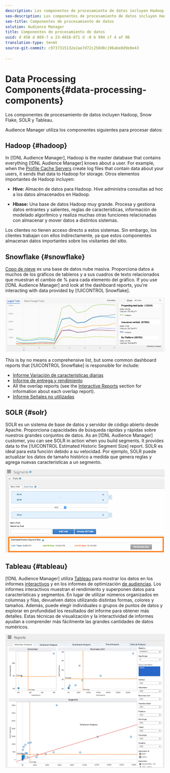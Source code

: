 ```yaml
---
description: Los componentes de procesamiento de datos incluyen Hadoop, Snow Flake, SOLR y Tableau.
seo-description: Los componentes de procesamiento de datos incluyen Hadoop, Snow Flake, SOLR y Tableau.
seo-title: Componentes de procesamiento de datos
solution: Audience Manager
title: Componentes de procesamiento de datos
uuid: d 458 d 869-7 a 23-4016-871 d -0 b 994 cf 4 af 06
translation-type: tm+mt
source-git-commit: c9737315132e2ae7d72c250d8c196abe8d9e0e43

---
```



# Data Processing Components{#data-processing-components}

Los componentes de procesamiento de datos incluyen Hadoop, Snow Flake, SOLR y Tableau.

<!-- 

c_comproc.xml

 -->

Audience Manager utiliza los componentes siguientes para procesar datos:

## Hadoop {#hadoop}

In [!DNL Audience Manager], Hadoop is the master database that contains everything [!DNL Audience Manager] knows about a user. For example, when the [Profile Cache Servers](../../reference/system-components/components-data-collection.md) create log files that contain data about your users, it sends that data to Hadoop for storage. Otros elementos importantes de Hadoop incluyen:

* **Hive:** Almacén de datos para Hadoop. Hive administra consultas ad hoc a los datos almacenados en Hadoop.

* **Hbase:** Una base de datos Hadoop muy grande. Procesa y gestiona datos entrantes y salientes, reglas de características, información de modelado algorítmico y realiza muchas otras funciones relacionadas con almacenar y mover datos a distintos sistemas.

Los clientes no tienen acceso directo a estos sistemas. Sin embargo, los clientes trabajan con ellos indirectamente, ya que estos componentes almacenan datos importantes sobre los visitantes del sitio.

## Snowflake {#snowflake}

[Copo de nieve](https://www.snowflake.net/) es una base de datos nube masiva. Proporciona datos a muchos de los gráficos de tableros y a sus cuadros de texto relacionados que muestran el cambio de % para cada elemento del gráfico. If you use [!DNL Audience Manager] and look at the dashboard reports, you're interacting with data provided by [!UICONTROL Snowflake].



![](assets/dashboardreport.png)

This is by no means a comprehensive list, but some common dashboard reports that [!UICONTROL Snowflake] is responsible for include:

* [Informe Variación de características diarias](/help/using/reporting/audience-optimization-reports/daily-trait-variation-report.md)
* [Informe de entrega y rendimiento](/help/using/reporting/dynamic-reports/delivery-performance-report.md)
* All the overlap reports (see the [Interactive Reports](/help/using/reporting/dynamic-reports/dynamic-reports.md) section for information about each overlap report).
* [Informe Señales no utilizadas](/help/using/reporting/dynamic-reports/unused-signals.md)

## SOLR {#solr}

SOLR es un sistema de base de datos y servidor de código abierto desde Apache. Proporciona capacidades de búsqueda rápidas y rápidas sobre nuestros grandes conjuntos de datos. As an [!DNL Audience Manager] customer, you can see SOLR in action when you build segments. It provides data to the [!UICONTROL Estimated Historic Segment Size] report. SOLR es ideal para esta función debido a su velocidad. Por ejemplo, SOLR puede actualizar los datos de tamaño histórico a medida que genera reglas y agrega nuevas características a un segmento.



![](assets/audsize.png)

## Tableau {#tableau}

[!DNL Audience Manager] utiliza [Tableau](https://www.tableausoftware.com/) para mostrar los datos en los informes [interactivos](../../reporting/dynamic-reports/dynamic-reports.md#interactive-and-overlap-reports) y en los informes de optimización [de audiencias](../../reporting/audience-optimization-reports/audience-optimization-reports.md). Los informes interactivos muestran el rendimiento y superponen datos para características y segmentos. En lugar de utilizar números organizados en columnas y filas, devuelven datos utilizando distintas formas, colores y tamaños. Además, puede elegir individuales o grupos de puntos de datos y explorar en profundidad los resultados del informe para obtener más detalles. Estas técnicas de visualización y la interactividad de informes ayudan a comprender más fácilmente las grandes cantidades de datos numéricos.



![](assets/advertiser_analytics.png)

